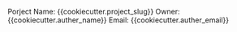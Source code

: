 Porject Name: {{cookiecutter.project_slug}}
Owner: {{cookiecutter.auther_name}}
Email: {{cookiecutter.auther_email}}